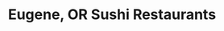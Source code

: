 ---
layout: city
title: Eugene, OR Sushi Restaurants
permalink: /oregon/eugene/
stateAbbr: OR
stateName: Oregon
cityName: Eugene

---